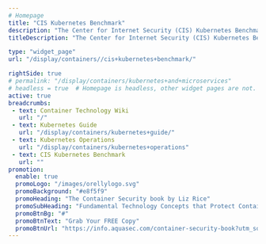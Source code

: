 ```yaml
---
# Homepage
title: "CIS Kubernetes Benchmark"
description: "The Center for Internet Security (CIS) Kubernetes Benchmark is a reference document that can be used by system administrators, security and audit professionals and other IT roles to establish a secure configuration baseline for Kubernetes. CIS Benchmarks are developed by an open community of security practitioners and licensed under a Creative Commons Attribution-NonCommercial-ShareAlike 4.0 Internal Public License. This page gather resources about CIS Kubernetes benchmark and how to implement it."
titleDescription: "The Center for Internet Security (CIS) Kubernetes Benchmark is a reference document that can be used by system administrators, security and audit professionals and other IT roles to establish a secure configuration baseline for Kubernetes. CIS Benchmarks are developed by an open community of security practitioners and licensed under a Creative Commons Attribution-NonCommercial-ShareAlike 4.0 Internal Public License. This page gather resources about CIS Kubernetes benchmark and how to implement it." 

type: "widget_page"
url: "/display/containers//cis+kubernetes+benchmark/" 

rightSide: true 
# permalink: "/display/containers/kubernetes+and+microservices"
# headless = true  # Homepage is headless, other widget pages are not.
active: true
breadcrumbs:
 - text: Container Technology Wiki
   url: "/"
 - text: Kubernetes Guide
   url: "/display/containers/kubernetes+guide/"
 - text: Kubernetes Operations
   url: "/display/containers/kubernetes+operations"
 - text: CIS Kubernetes Benchmark
   url: ""
promotion:
  enable: true
  promoLogo: "/images/orellylogo.svg"
  promoBackground: "#e8f5f9"
  promoHeading: "The Container Security book by Liz Rice"
  promoSubHeading: "Fundamental Technology Concepts that Protect Containerized Applications"
  promoBtnBg: "#"
  promoBtnText: "Grab Your FREE Copy"
  promoBtnUrl: "https://info.aquasec.com/container-security-book?utm_source=wiki"
---
```


